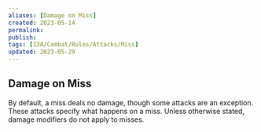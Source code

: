 ```yaml
---
aliases: [Damage on Miss]
created: 2023-05-14
permalink: 
publish: 
tags: [13A/Combat/Rules/Attacks/Miss]
updated: 2023-05-29
---
```


## Damage on Miss

By default, a miss deals no damage, though some attacks are an exception. These attacks specify what happens on a miss. Unless otherwise stated, damage modifiers do not apply to misses.